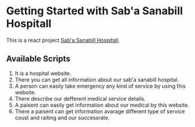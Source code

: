 # Getting Started with Sab'a Sanabill Hospitall

This is a react project [Sab'a Sanabill Hospitall](https://github.com/facebook/create-react-app).

## Available Scripts
1. It is a hospital website.
2. There you can get all information about our sab'a sanabill hospital.
3. A person can easily take emergency any kind of service by using this website.
4. There describe our defferent medical service details.
5. A paisent can easily get information about our medical by this website.
6. There a paisent can get information avarage different type of service coust and raiting and our successrate.